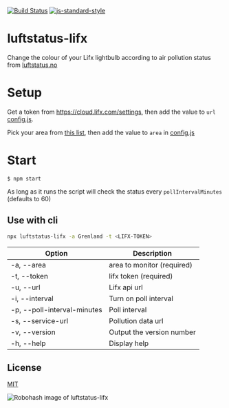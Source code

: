 [![Build Status](https://travis-ci.com/Alheimsins/luftstatus-lifx.svg?branch=master)](https://travis-ci.com/Alheimsins/luftstatus-lifx)
[![js-standard-style](https://img.shields.io/badge/code%20style-standard-brightgreen.svg?style=flat)](https://github.com/feross/standard)

# luftstatus-lifx

Change the colour of your Lifx lightbulb according to air pollution status from [luftstatus.no](https://luftstatus.no/)

# Setup

Get a token from https://cloud.lifx.com/settings, then add the value to `url` [config.js](config.js).

Pick your area from [this list](https://s3.eu-central-1.amazonaws.com/luftstatus/areas.json), then add the value to `area` in [config.js](config.js)

# Start

```
$ npm start
```

As long as it runs the script will check the status every `pollIntervalMinutes` (defaults to 60)

## Use with cli

```bash
npx luftstatus-lifx -a Grenland -t <LIFX-TOKEN>
```

| Option              | Description               |
| ------------------- | ------------------------- |
| -a, --area          | area to monitor (required)|
| -t, --token         | lifx token (required)     |
| -u, --url           | Lifx api url              |
| -i, --interval      | Turn on poll interval     |
| -p, --poll-interval-minutes | Poll interval     |
| -s, --service-url   | Pollution data url        |
| -v, --version       | Output the version number |
| -h, --help          | Display help              |


## License

[MIT](LICENSE)

![Robohash image of luftstatus-lifx](https://robots.kebabstudios.party/luftstatus-lifx.png "Robohash image of luftstatus-lifx")

